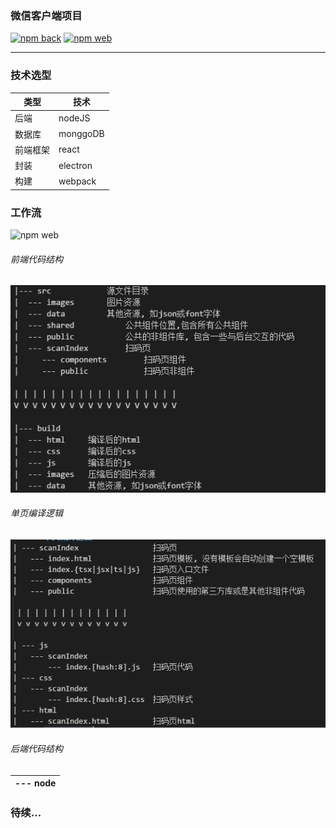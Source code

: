 ### 微信客户端项目
[![npm back](https://img.shields.io/badge/后端-nodeJS-green.svg)](https://github.com/mtshen/weixin)
[![npm web](https://img.shields.io/badge/前端-react-blue.svg)](https://github.com/mtshen/weixin)

------------------------------
### 技术选型

类型 | 技术
----- |-----
后端      | nodeJS
数据库    | monggoDB
前端框架  | react
封装      | electron
构建      | webpack

### 工作流
![npm web](https://github.com/mtshen/weixin/blob/master/docs/workflow.png)

###### 前端代码结构
![npm web](https://github.com/mtshen/weixin/blob/master/docs/biany1.png)

###### 单页编译逻辑
![npm web](https://github.com/mtshen/weixin/blob/master/docs/biany2.png)

###### 后端代码结构
|--- node
|  ---
### 待续...
